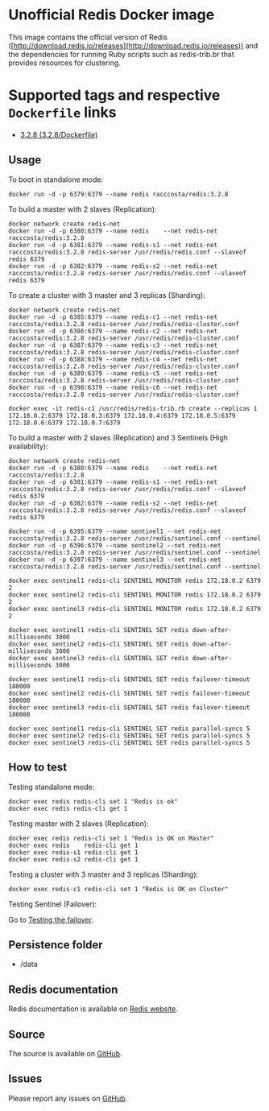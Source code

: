 # Unofficial Redis Docker image

This image contains the official version of Redis ([http://download.redis.io/releases](http://download.redis.io/releases)) and the dependencies for running Ruby scripts such as redis-trib.br that provides resources for clustering.


# Supported tags and respective `Dockerfile` links

-	[3.2.8 (3.2.8/Dockerfile)](https://github.com/racc-costa/dockerfiles/blob/master/redis/Dockerfile)

## Usage


To boot in standalone mode:

	docker run -d -p 6379:6379 --name redis racccosta/redis:3.2.8
	

To build a master with 2 slaves (Replication):

	docker network create redis-net
	docker run -d -p 6380:6379 --name redis    --net redis-net racccosta/redis:3.2.8
	docker run -d -p 6381:6379 --name redis-s1 --net redis-net racccosta/redis:3.2.8 redis-server /usr/redis/redis.conf --slaveof redis 6379
	docker run -d -p 6382:6379 --name redis-s2 --net redis-net racccosta/redis:3.2.8 redis-server /usr/redis/redis.conf --slaveof redis 6379


To create a cluster with 3 master and 3 replicas (Sharding):

	docker network create redis-net
	docker run -d -p 6385:6379 --name redis-c1 --net redis-net racccosta/redis:3.2.8 redis-server /usr/redis/redis-cluster.conf
	docker run -d -p 6386:6379 --name redis-c2 --net redis-net racccosta/redis:3.2.8 redis-server /usr/redis/redis-cluster.conf
	docker run -d -p 6387:6379 --name redis-c3 --net redis-net racccosta/redis:3.2.8 redis-server /usr/redis/redis-cluster.conf
	docker run -d -p 6388:6379 --name redis-c4 --net redis-net racccosta/redis:3.2.8 redis-server /usr/redis/redis-cluster.conf
	docker run -d -p 6389:6379 --name redis-c5 --net redis-net racccosta/redis:3.2.8 redis-server /usr/redis/redis-cluster.conf
	docker run -d -p 6390:6379 --name redis-c6 --net redis-net racccosta/redis:3.2.8 redis-server /usr/redis/redis-cluster.conf
	
	docker exec -it redis-c1 /usr/redis/redis-trib.rb create --replicas 1 172.18.0.2:6379 172.18.0.3:6379 172.18.0.4:6379 172.18.0.5:6379 172.18.0.6:6379 172.18.0.7:6379


To build a master with 2 slaves (Replication) and 3 Sentinels (High availability):

	docker network create redis-net
	docker run -d -p 6380:6379 --name redis    --net redis-net racccosta/redis:3.2.8
	docker run -d -p 6381:6379 --name redis-s1 --net redis-net racccosta/redis:3.2.8 redis-server /usr/redis/redis.conf --slaveof redis 6379
	docker run -d -p 6382:6379 --name redis-s2 --net redis-net racccosta/redis:3.2.8 redis-server /usr/redis/redis.conf --slaveof redis 6379

	docker run -d -p 6395:6379 --name sentinel1 --net redis-net racccosta/redis:3.2.8 redis-server /usr/redis/sentinel.conf --sentinel
	docker run -d -p 6396:6379 --name sentinel2 --net redis-net racccosta/redis:3.2.8 redis-server /usr/redis/sentinel.conf --sentinel
	docker run -d -p 6397:6379 --name sentinel3 --net redis-net racccosta/redis:3.2.8 redis-server /usr/redis/sentinel.conf --sentinel
	
	docker exec sentinel1 redis-cli SENTINEL MONITOR redis 172.18.0.2 6379 2 
	docker exec sentinel2 redis-cli SENTINEL MONITOR redis 172.18.0.2 6379 2 
	docker exec sentinel3 redis-cli SENTINEL MONITOR redis 172.18.0.2 6379 2 
	
	docker exec sentinel1 redis-cli SENTINEL SET redis down-after-milliseconds 3000
	docker exec sentinel2 redis-cli SENTINEL SET redis down-after-milliseconds 3000
	docker exec sentinel3 redis-cli SENTINEL SET redis down-after-milliseconds 3000
	
	docker exec sentinel1 redis-cli SENTINEL SET redis failover-timeout 180000
	docker exec sentinel2 redis-cli SENTINEL SET redis failover-timeout 180000
	docker exec sentinel3 redis-cli SENTINEL SET redis failover-timeout 180000
	
	docker exec sentinel1 redis-cli SENTINEL SET redis parallel-syncs 5
	docker exec sentinel2 redis-cli SENTINEL SET redis parallel-syncs 5
	docker exec sentinel3 redis-cli SENTINEL SET redis parallel-syncs 5
	

## How to test


Testing standalone mode:

	docker exec redis redis-cli set 1 "Redis is ok"
	docker exec redis redis-cli get 1


Testing  master with 2 slaves (Replication):

	docker exec redis redis-cli set 1 "Redis is OK on Master"
	docker exec redis    redis-cli get 1
	docker exec redis-s1 redis-cli get 1
	docker exec redis-s2 redis-cli get 1


Testing a cluster with 3 master and 3 replicas (Sharding):

	docker exec redis-c1 redis-cli set 1 "Redis is OK on Cluster"


Testing Sentinel (Failover):

Go to [Testing the failover](https://github.com/racc-costa/dockerfiles/tree/master/redis).


## Persistence folder	
-	/data


## Redis documentation
Redis documentation is available on [Redis website](https://redis.io).


## Source

The source is available on [GitHub](https://redis.io/topics/sentinel).


## Issues

Please report any issues on [GitHub](https://github.com/racc-costa/dockerfiles/issues).
